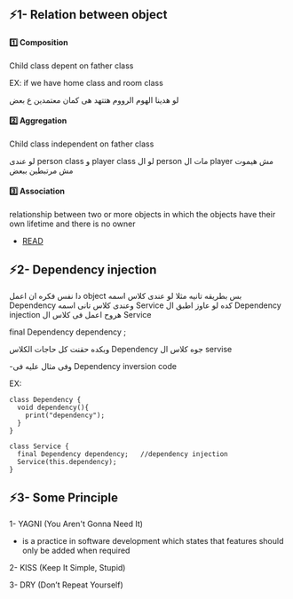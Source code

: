 ## ⚡1- Relation between object

#### 1️⃣ Composition

Child class depent on father class

EX: if we have home class and room class

لو هدينا الهوم الرووم هتتهد هى كمان معتمدين ع بعض 

#### 2️⃣ Aggregation

Child class independent on father class


لو عندى person class و player class لو ال person مات ال player مش هيموت مش مرتبطين ببعض

#### 3️⃣ Association 

relationship between two or more objects in which the objects have their own lifetime and there is no owner

- [READ](https://medium.com/@bindubc/association-aggregation-and-composition-in-oops-8d260854a446)


## ⚡2- Dependency injection

دا نفس فكره ان اعمل object بس بطريقه تانيه مثلا لو عندى كلاس اسمه Dependency 
وعندى كلاس تانى اسمه Service 
كده لو عاوز اطبق ال Dependency injection 
هروح اعمل فى كلاس ال Service 

final Dependency  dependency ;

وبكده حقنت كل حاجات الكلاس Dependency جوه كلاس ال servise

-وفى مثال عليه فى Dependency inversion code

EX:
```
class Dependency {
  void dependency(){
    print("dependency");
  }
}

class Service {
  final Dependency dependency;   //dependency injection
  Service(this.dependency);
}
```

## ⚡3- Some Principle
1- YAGNI (You Aren't Gonna Need It)
- is a practice in software development which states that features should only be added when required
  
2- KISS (Keep It Simple, Stupid)
  
3- DRY (Don’t Repeat Yourself)

